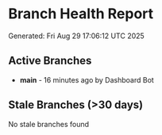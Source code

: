 # Branch Health Report
Generated: Fri Aug 29 17:06:12 UTC 2025

## Active Branches
- **main** - 16 minutes ago by Dashboard Bot

## Stale Branches (>30 days)
No stale branches found
